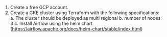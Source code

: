 1. Create a free GCP account.
2. Create a GKE cluster using Terraform with the following specifications:
    a. The cluster should be deployed as multi regional
    b. number of nodes: 3
    c. Install Airflow using the helm chart
    (https://airflow.apache.org/docs/helm-chart/stable/index.html)